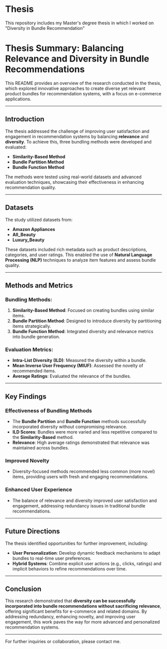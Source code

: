 # Thesis
 This repository includes my Master's degree thesis in which I worked on "Diversity in Bundle Recommendation"
# Thesis Summary: Balancing Relevance and Diversity in Bundle Recommendations

This README provides an overview of the research conducted in the thesis, which explored innovative approaches to create diverse yet relevant product bundles for recommendation systems, with a focus on e-commerce applications.

---

## Introduction

The thesis addressed the challenge of improving user satisfaction and engagement in recommendation systems by balancing **relevance** and **diversity**. To achieve this, three bundling methods were developed and evaluated:
- **Similarity-Based Method**
- **Bundle Partition Method**
- **Bundle Function Method**

The methods were tested using real-world datasets and advanced evaluation techniques, showcasing their effectiveness in enhancing recommendation quality.

---

## Datasets

The study utilized datasets from:
- **Amazon Appliances**
- **All_Beauty**
- **Luxury_Beauty**

These datasets included rich metadata such as product descriptions, categories, and user ratings. This enabled the use of **Natural Language Processing (NLP)** techniques to analyze item features and assess bundle quality.

---

## Methods and Metrics

### Bundling Methods:
1. **Similarity-Based Method**: Focused on creating bundles using similar items.
2. **Bundle Partition Method**: Designed to introduce diversity by partitioning items strategically.
3. **Bundle Function Method**: Integrated diversity and relevance metrics into bundle generation.

### Evaluation Metrics:
- **Intra-List Diversity (ILD)**: Measured the diversity within a bundle.
- **Mean Inverse User Frequency (MIUF)**: Assessed the novelty of recommended items.
- **Average Ratings**: Evaluated the relevance of the bundles.

---

## Key Findings

### Effectiveness of Bundling Methods
- The **Bundle Partition** and **Bundle Function** methods successfully incorporated diversity without compromising relevance.
- **ILD Scores**: Bundles were more varied and less repetitive compared to the **Similarity-Based** method.
- **Relevance**: High average ratings demonstrated that relevance was maintained across bundles.

### Improved Novelty
- Diversity-focused methods recommended less common (more novel) items, providing users with fresh and engaging recommendations.

### Enhanced User Experience
- The balance of relevance and diversity improved user satisfaction and engagement, addressing redundancy issues in traditional bundle recommendations.

---

## Future Directions

The thesis identified opportunities for further improvement, including:
- **User Personalization**: Develop dynamic feedback mechanisms to adapt bundles to real-time user preferences.
- **Hybrid Systems**: Combine explicit user actions (e.g., clicks, ratings) and implicit behaviors to refine recommendations over time.

---

## Conclusion

This research demonstrated that **diversity can be successfully incorporated into bundle recommendations without sacrificing relevance**, offering significant benefits for e-commerce and related domains. By addressing redundancy, enhancing novelty, and improving user engagement, this work paves the way for more advanced and personalized recommendation systems.

---

For further inquiries or collaboration, please contact me.
